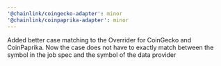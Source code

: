 ```yaml
---
'@chainlink/coingecko-adapter': minor
'@chainlink/coinpaprika-adapter': minor
---
```


Added better case matching to the Overrider for CoinGecko and CoinPaprika. Now the case does not have to exactly match between the symbol in the job spec and the symbol of the data provider
